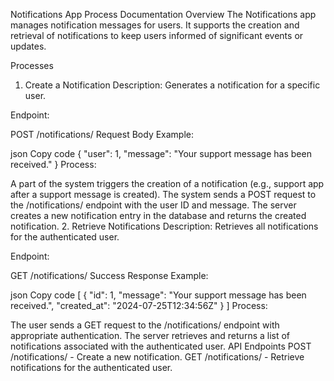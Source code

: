Notifications App Process Documentation
Overview
The Notifications app manages notification messages for users. It supports the creation and retrieval of notifications to keep users informed of significant events or updates.

Processes
1. Create a Notification
Description: Generates a notification for a specific user.

Endpoint:

POST /notifications/
Request Body Example:

json
Copy code
{
    "user": 1,
    "message": "Your support message has been received."
}
Process:

A part of the system triggers the creation of a notification (e.g., support app after a support message is created).
The system sends a POST request to the /notifications/ endpoint with the user ID and message.
The server creates a new notification entry in the database and returns the created notification.
2. Retrieve Notifications
Description: Retrieves all notifications for the authenticated user.

Endpoint:

GET /notifications/
Success Response Example:

json
Copy code
[
    {
        "id": 1,
        "message": "Your support message has been received.",
        "created_at": "2024-07-25T12:34:56Z"
    }
]
Process:

The user sends a GET request to the /notifications/ endpoint with appropriate authentication.
The server retrieves and returns a list of notifications associated with the authenticated user.
API Endpoints
POST /notifications/ - Create a new notification.
GET /notifications/ - Retrieve notifications for the authenticated user.